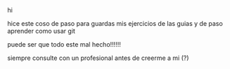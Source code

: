 ﻿hi

hice este coso de paso para guardas mis ejercicios de las guias y de paso aprender como usar git

puede ser que todo este mal hecho!!!!!!

siempre consulte con un profesional antes de creerme a mi (?)
